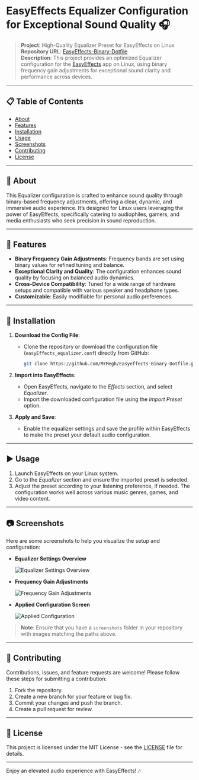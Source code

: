 # EasyEffects Equalizer Configuration for Exceptional Sound Quality 🎧

> **Project**: High-Quality Equalizer Preset for EasyEffects on Linux  
> **Repository URL**: [EasyEffects-Binary-Dotfile](https://github.com/MrMegh/Easyeffects-Binary-Dotfile.git)  
> **Description**: This project provides an optimized Equalizer configuration for the [EasyEffects](https://github.com/wwmm/easyeffects) app on Linux, using binary frequency gain adjustments for exceptional sound clarity and performance across devices.

---

## 📋 Table of Contents

- [About](#about)
- [Features](#features)
- [Installation](#installation)
- [Usage](#usage)
- [Screenshots](#screenshots)
- [Contributing](#contributing)
- [License](#license)

---

## 📖 About

This Equalizer configuration is crafted to enhance sound quality through binary-based frequency adjustments, offering a clear, dynamic, and immersive audio experience. It’s designed for Linux users leveraging the power of EasyEffects, specifically catering to audiophiles, gamers, and media enthusiasts who seek precision in sound reproduction.

---

## 🌟 Features

- **Binary Frequency Gain Adjustments**: Frequency bands are set using binary values for refined tuning and balance.
- **Exceptional Clarity and Quality**: The configuration enhances sound quality by focusing on balanced audio dynamics.
- **Cross-Device Compatibility**: Tuned for a wide range of hardware setups and compatible with various speaker and headphone types.
- **Customizable**: Easily modifiable for personal audio preferences.

---

## 🔧 Installation

1. **Download the Config File**:
   - Clone the repository or download the configuration file (`easyEffects_equalizer.conf`) directly from GitHub:
     ```bash
     git clone https://github.com/MrMegh/Easyeffects-Binary-Dotfile.git
     ```

2. **Import into EasyEffects**:
   - Open EasyEffects, navigate to the *Effects* section, and select *Equalizer*.
   - Import the downloaded configuration file using the *Import Preset* option.

3. **Apply and Save**:
   - Enable the equalizer settings and save the profile within EasyEffects to make the preset your default audio configuration.

---

## ▶️ Usage

1. Launch EasyEffects on your Linux system.
2. Go to the *Equalizer* section and ensure the imported preset is selected.
3. Adjust the preset according to your listening preference, if needed. The configuration works well across various music genres, games, and video content.

---

## 📷 Screenshots

Here are some screenshots to help you visualize the setup and configuration:

- **Equalizer Settings Overview**
  
  ![Equalizer Settings Overview](./screenshots/equalizer_settings.png)

- **Frequency Gain Adjustments**
  
  ![Frequency Gain Adjustments](./screenshots/frequency_gain.png)

- **Applied Configuration Screen**
  
  ![Applied Configuration](./screenshots/applied_configuration.png)

> **Note**: Ensure that you have a `screenshots` folder in your repository with images matching the paths above.

---

## 🤝 Contributing

Contributions, issues, and feature requests are welcome! Please follow these steps for submitting a contribution:

1. Fork the repository.
2. Create a new branch for your feature or bug fix.
3. Commit your changes and push the branch.
4. Create a pull request for review.

---

## 📜 License

This project is licensed under the MIT License - see the [LICENSE](LICENSE) file for details.

--- 

Enjoy an elevated audio experience with EasyEffects! 🎶
